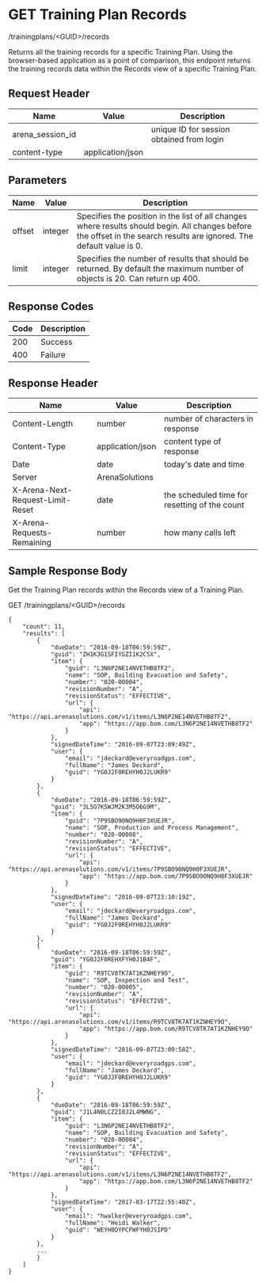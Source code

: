 # GET Training Plan Records


/trainingplans/&lt;GUID&gt;/records

Returns all the  training records for a specific Training Plan. Using the browser\-based application as a point of comparison, this endpoint returns the training records data within the Records view of a specific Training Plan.

## Request Header

| Name<br> | Value<br> | Description<br> |
|  --- |  --- |  --- | 
| arena_session_id<br> |   | unique ID for session obtained from login<br> |
| content\-type<br> | application/json<br> |   |

## Parameters

| Name<br> | Value<br> | Description<br> |
|  --- |  --- |  --- | 
| offset<br> | integer<br> | Specifies the position in the list of all changes where results should begin. All changes before the offset in the search results are ignored. The default value is 0.<br> |
| limit<br> | integer<br> | Specifies the number of results that should be returned. By default the maximum number of objects is 20. Can return up 400.<br> |

## Response Codes

| Code<br> | Description<br> |
|  --- |  --- | 
| 200<br> | Success<br> |
| 400<br> | Failure<br> |

## Response Header

| Name<br> | Value<br> | Description<br> |
|  --- |  --- |  --- | 
| Content\-Length<br> | number<br> | number of characters in response<br> |
| Content\-Type<br> | application/json<br> | content type of response<br> |
| Date<br> | date<br> | today's date and time<br> |
| Server<br> | ArenaSolutions<br> |   |
| X\-Arena\-Next\-Request\-Limit\-Reset<br> | date<br> | the scheduled time for resetting of the count<br> |
| X\-Arena\-Requests\-Remaining<br> | number<br> | how many calls left<br> |

## Sample Response Body
Get the Training Plan records within the Records view  of  a Training Plan.



GET /trainingplans/&lt;GUID&gt;/records

```
{
    "count": 11,
    "results": [
        {
            "dueDate": "2016-09-18T06:59:59Z",
            "guid": "ZH1K3G1SFIYGZI1K2C5X",
            "item": {
                "guid": "L3N6P2NE14NVETHB8TF2",
                "name": "SOP, Building Evacuation and Safety",
                "number": "020-00004",
                "revisionNumber": "A",
                "revisionStatus": "EFFECTIVE",
                "url": {
                    "api": "https://api.arenasolutions.com/v1/items/L3N6P2NE14NVETHB8TF2",
                    "app": "https://app.bom.com/L3N6P2NE14NVETHB8TF2"
                }
            },
            "signedDateTime": "2016-09-07T23:09:49Z",
            "user": {
                "email": "jdeckard@everyroadgps.com",
                "fullName": "James Deckard",
                "guid": "YG0J2F0REHYH0J2LUKR9"
            }
        },
        {
            "dueDate": "2016-09-18T06:59:59Z",
            "guid": "3L5O7K5WJM2K3M5O6G9M",
            "item": {
                "guid": "7P9SBO90NQ9H0F3XUEJR",
                "name": "SOP, Production and Process Management",
                "number": "020-00008",
                "revisionNumber": "A",
                "revisionStatus": "EFFECTIVE",
                "url": {
                    "api": "https://api.arenasolutions.com/v1/items/7P9SBO90NQ9H0F3XUEJR",
                    "app": "https://app.bom.com/7P9SBO90NQ9H0F3XUEJR"
                }
            },
            "signedDateTime": "2016-09-07T23:10:19Z",
            "user": {
                "email": "jdeckard@everyroadgps.com",
                "fullName": "James Deckard",
                "guid": "YG0J2F0REHYH0J2LUKR9"
            }
        },
        {
            "dueDate": "2016-09-18T06:59:59Z",
            "guid": "YG0J2F0REHXFYH0J1B4F",
            "item": {
                "guid": "R9TCV8TK7AT1KZNHEY9O",
                "name": "SOP, Inspection and Test",
                "number": "020-00005",
                "revisionNumber": "A",
                "revisionStatus": "EFFECTIVE",
                "url": {
                    "api": "https://api.arenasolutions.com/v1/items/R9TCV8TK7AT1KZNHEY9O",
                    "app": "https://app.bom.com/R9TCV8TK7AT1KZNHEY9O"
                }
            },
            "signedDateTime": "2016-09-07T23:09:58Z",
            "user": {
                "email": "jdeckard@everyroadgps.com",
                "fullName": "James Deckard",
                "guid": "YG0J2F0REHYH0J2LUKR9"
            }
        },
        {
            "dueDate": "2016-09-18T06:59:59Z",
            "guid": "J1L4N0LCZ2I0J2L4MWNG",
            "item": {
                "guid": "L3N6P2NE14NVETHB8TF2",
                "name": "SOP, Building Evacuation and Safety",
                "number": "020-00004",
                "revisionNumber": "A",
                "revisionStatus": "EFFECTIVE",
                "url": {
                    "api": "https://api.arenasolutions.com/v1/items/L3N6P2NE14NVETHB8TF2",
                    "app": "https://app.bom.com/L3N6P2NE14NVETHB8TF2"
                }
            },
            "signedDateTime": "2017-03-17T22:55:40Z",
            "user": {
                "email": "hwalker@everyroadgps.com",
                "fullName": "Heidi Walker",
                "guid": "WEYH0DYPCFWFYH0JSIPD"
            }
        },
        ...
        }
    ]
}
```
